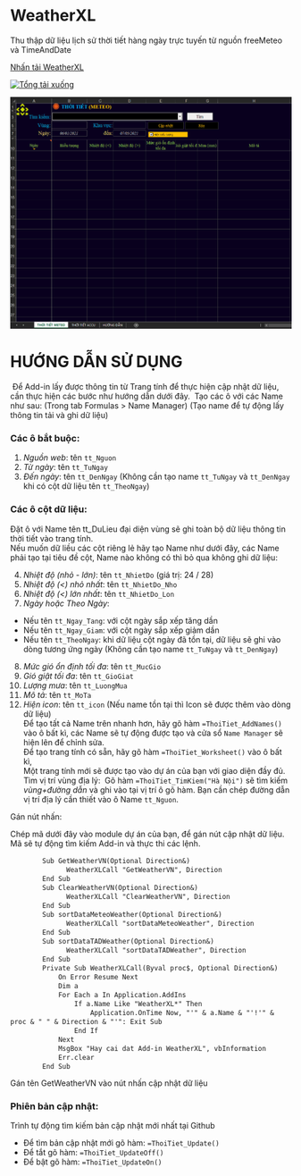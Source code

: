 # WeatherXL

Thu thập dữ liệu lịch sử thời tiết hàng ngày trực tuyến từ nguồn freeMeteo và TimeAndDate

[Nhấn tải WeatherXL](https://github.com/SanbiVN/WeatherXL/releases/download/weather/WeatherXL_v3.04.zip)  

[![Tổng tải xuống](https://img.shields.io/github/downloads/SanbiVN/WeatherXL/total.svg)](https://github.com/SanbiVN/WeatherXL/releases/download/weather/WeatherXL_v3.04.zip)


![WeatherXL](https://github.com/SanbiVN/WeatherXL/blob/main/images/meteo%20weather.gif)


# HƯỚNG DẪN SỬ DỤNG
​
Để Add-in lấy được thông tin từ Trang tính để thực hiện cập nhật dữ liệu, cần thực hiện các bước như hướng dẫn dưới đây.​
​
Tạo các ô với các Name như sau: (Trong tab Formulas > Name Manager)​
(Tạo name để tự động lấy thông tin tải và ghi dữ liệu)​
​
### Các ô bắt buộc:​
1. *Nguồn web*: tên ```tt_Nguon​```
2. *Từ ngày*: tên ```tt_TuNgay​```
3. *Đến ngày*: tên ```tt_DenNgay​```
(Không cần tạo name ```tt_TuNgay``` và ```tt_DenNgay``` khi có cột dữ liệu tên ```tt_TheoNgay```)​
​
​
### Các ô cột dữ liệu:​
Đặt ô với Name tên tt_DuLieu đại diện vùng sẽ ghi toàn bộ dữ liệu thông tin thời tiết vào trang tính.​ \
Nếu muốn dữ liều các cột riêng lẻ hãy tạo Name như dưới đây, các Name phải tạo tại tiêu đề cột, Name nào không có thì bỏ qua không ghi dữ liệu:

4. *Nhiệt độ (nhỏ - lớn)*: tên ```tt_NhietDo``` (giá trị: 24 / 28)​
5. *Nhiệt độ (<) nhỏ nhất*: tên ```tt_NhietDo_Nho​```
6. *Nhiệt độ (<) lớn nhất*: tên ```tt_NhietDo_Lon​```
7. *Ngày hoặc Theo Ngày*: ​
+ Nếu tên ```tt_Ngay_Tang```: với cột ngày sắp xếp tăng dần​
+ Nếu tên ```tt_Ngay_Giam```: với cột ngày sắp xếp giảm dần​
+ Nếu tên ```tt_TheoNgay```: khi dữ liệu cột ngày đã tồn tại, dữ liệu sẽ ghi vào dòng tương ứng ngày​
(Không cần tạo name ```tt_TuNgay``` và ```tt_DenNgay```)​
8. *Mức gió ổn định tối đa*: tên ```tt_MucGio​```
9. *Gió giật tối đa*: tên ```tt_GioGiat​```
10. *Lượng mưa*: tên ```tt_LuongMua​```
11. *Mô tả*: tên ```tt_MoTa​```
12. *Hiện icon*: tên ```tt_icon``` (Nếu name tồn tại thì Icon sẽ được thêm vào dòng dữ liệu)​ \
​
Để tạo tất cả Name trên nhanh hơn, hãy gõ hàm ```=ThoiTiet_AddNames()``` vào ô bất kì, các Name sẽ tự động được tạo và cửa sổ ```Name Manager``` sẽ hiện lên để chỉnh sửa.​ \
​
Để tạo trang tính có sẵn, hãy gõ hàm ```=ThoiTiet_Worksheet()``` vào ô bất kì,​ \
Một trang tính mới sẽ được tạo vào dự án của bạn với giao diện đầy đủ.​
​
​
Tìm vị trí vùng địa lý:​
​
Gõ hàm ```=ThoiTiet_TimKiem("Hà Nội")``` sẽ tìm kiếm *vùng+đường dẫn* và ghi vào tại vị trí ô gõ hàm.​
Bạn cần chép đường dẫn vị trí địa lý cần thiết vào ô Name ```tt_Nguon```.​


Gán nút nhấn:

Chép mã dưới đây vào module dự án của bạn, để gán nút cập nhật dữ liệu.​
Mã sẽ tự động tìm kiếm Add-in và thực thi các lệnh.​

```VBA
        Sub GetWeatherVN(Optional Direction&)
              WeatherXLCall "GetWeatherVN", Direction
        End Sub
        Sub ClearWeatherVN(Optional Direction&)
              WeatherXLCall "ClearWeatherVN", Direction
        End Sub
        Sub sortDataMeteoWeather(Optional Direction&)
              WeatherXLCall "sortDataMeteoWeather", Direction
        End Sub
        Sub sortDataTADWeather(Optional Direction&)
              WeatherXLCall "sortDataTADWeather", Direction
        End Sub
        Private Sub WeatherXLCall(Byval proc$, Optional Direction&)
            On Error Resume Next
            Dim a
            For Each a In Application.AddIns
                If a.Name Like "WeatherXL*" Then
                    Application.OnTime Now, "'" & a.Name & "'!'" & proc & " " & Direction & "'": Exit Sub
                End If
            Next
            MsgBox "Hay cai dat Add-in WeatherXL", vbInformation
            Err.clear
        End Sub
```
Gán tên GetWeatherVN vào nút nhấn cập nhật dữ liệu


### Phiên bản cập nhật:
Trình tự động tìm kiếm bản cập nhật mới nhất tại Github​ 
- Để tìm bản cập nhật mới gõ hàm: ```=ThoiTiet_Update()​``` 
- Để tắt gõ hàm: ```=ThoiTiet_UpdateOff()​``` 
- Để bật gõ hàm: ```=ThoiTiet_UpdateOn()```
